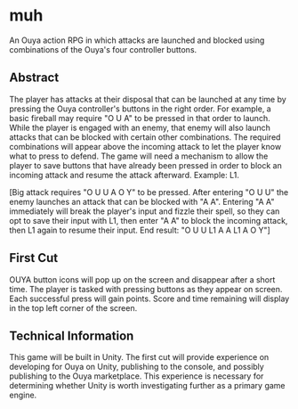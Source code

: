 muh
===

An Ouya action RPG in which attacks are launched and blocked using combinations of the Ouya's four controller buttons.

Abstract
--------
The player has attacks at their disposal that can be launched at any time by pressing the Ouya controller's buttons
in the right order. For example, a basic fireball may require "O U A" to be pressed in that order to launch. While
the player is engaged with an enemy, that enemy will also launch attacks that can be blocked with certain other
combinations. The required combinations will appear above the incoming attack to let the player know what to press
to defend. The game will need a mechanism to allow the player to save buttons that have already been pressed in order
to block an incoming attack and resume the attack afterward. Example: L1.

[Big attack requires "O U U A O Y" to be pressed. After entering "O U U" the enemy launches an attack that can
 be blocked with "A A". Entering "A A" immediately will break the player's input and fizzle their spell, so they
 can opt to save their input with L1, then enter "A A" to block the incoming attack, then L1 again to resume their
 input. End result: "O U U L1 A A L1 A O Y"]
 
First Cut
---------
OUYA button icons will pop up on the screen and disappear after a short time. The player is tasked with pressing
buttons as they appear on screen. Each successful press will gain points. Score and time remaining will display
in the top left corner of the screen.

Technical Information
---------------------
This game will be built in Unity. The first cut will provide experience on developing for Ouya on Unity, publishing
to the console, and possibly publishing to the Ouya marketplace. This experience is necessary for determining
whether Unity is worth investigating further as a primary game engine.
